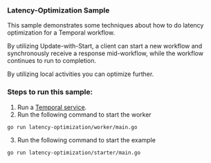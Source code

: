 ### Latency-Optimization Sample

This sample demonstrates some techniques about how to do latency optimization for a Temporal workflow.

By utilizing Update-with-Start, a client can start a new workflow and synchronously receive 
a response mid-workflow, while the workflow continues to run to completion.

By utilizing local activities you can optimize further.

### Steps to run this sample:
1) Run a [Temporal service](https://github.com/temporalio/samples-go/tree/main/#how-to-use).
2) Run the following command to start the worker
```
go run latency-optimization/worker/main.go
```
3) Run the following command to start the example
```
go run latency-optimization/starter/main.go
```
